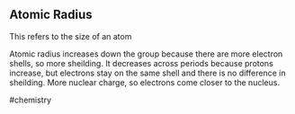 ## Atomic Radius
This refers to the size of an atom

Atomic radius increases down the group because there are more electron shells, so more sheilding. 
It decreases across periods because protons increase, but electrons stay on the same shell and there is no difference in sheilding. More nuclear charge, so electrons come closer to the nucleus.

#chemistry 